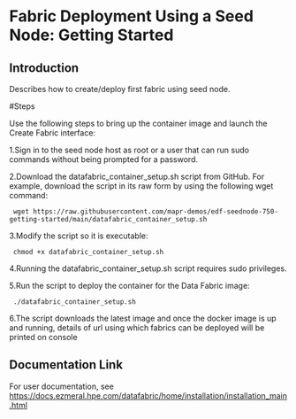 # Fabric Deployment Using a Seed Node: Getting Started

## Introduction

Describes how to create/deploy first fabric  using  seed node.

#Steps

Use the following steps to bring up the container image and launch the Create Fabric interface:

1.Sign in to the seed node host as root or a user that can run sudo commands without being prompted for a password.

2.Download the datafabric_container_setup.sh script from GitHub. For example, download the script in its raw form by using the following wget command:
     
     wget https://raw.githubusercontent.com/mapr-demos/edf-seednode-750-getting-started/main/datafabric_container_setup.sh

3.Modify the script so it is executable:
     
     chmod +x datafabric_container_setup.sh

4.Running the datafabric_container_setup.sh script requires sudo privileges.

5.Run the script to deploy the container for the Data Fabric image:
     
     ./datafabric_container_setup.sh

6.The script downloads the latest image and once the docker image is up and  running, details of url using which  fabrics can be deployed will be printed on console

## Documentation Link
For user documentation, see https://docs.ezmeral.hpe.com/datafabric/home/installation/installation_main.html






